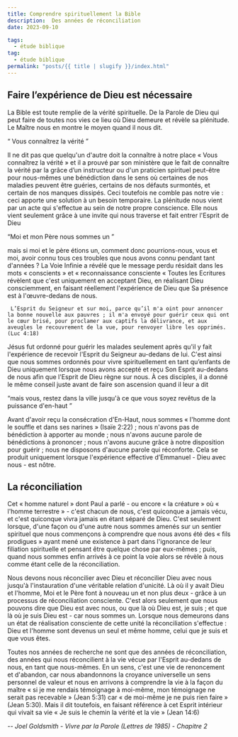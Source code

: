 ```yaml
---
title: Comprendre spirituellement la Bible
description:  Des années de réconciliation
date: 2023-09-10

tags:
  - étude biblique 
tag: 
  - étude biblique
permalink: "posts/{{ title | slugify }}/index.html"
---
```


 ## Faire l’expérience de Dieu est nécessaire
 
 La Bible est toute remplie de la vérité spirituelle. De la Parole de Dieu qui peut faire de toutes nos vies ce lieu où Dieu demeure et révèle sa plénitude. Le Maître nous en montre le moyen quand il nous dit. 
 
 <q> Vous connaîtrez la vérité </q>
 
 Il ne dit pas que quelqu'un d'autre doit la connaître à notre place « Vous connaîtrez la vérité » et il a prouvé par son ministère que le fait de connaître la vérité par la grâce d’un instructeur ou d'un praticien spirituel peut-être pour nous-mêmes une bénédiction dans le sens où certaines de nos maladies peuvent être guéries, certains de nos défauts surmontés, et certain de nos manques dissipés. Ceci toutefois ne comble pas notre vie : ceci apporte une solution à un besoin temporaire. La plénitude nous vient par un acte qui s'effectue au sein de notre propre conscience. Elle nous vient seulement grâce à une invite qui nous traverse et fait entrer l'Esprit de Dieu
 
 <q>Moi et mon Père nous sommes un </q> 

 mais si moi et le père étions un, comment donc pourrions-nous, vous et moi, avoir connu tous ces troubles que nous avons connu pendant tant d'années ? La Voie Infinie a révélé que le message perdu résidait dans les mots « conscients » et « reconnaissance consciente « Toutes les Ecritures révèlent que c'est uniquement en acceptant Dieu, en réalisant Dieu consciemment, en faisant réellement l'expérience de Dieu que Sa présence est à l'œuvre-dedans de nous.
 
```
 L’Esprit du Seigneur et sur moi, parce qu’il m'a oint pour annoncer la bonne nouvelle aux pauvres ; il m'a envoyé pour guérir ceux qui ont le cœur brisé, pour proclamer aux captifs la délivrance, et aux aveugles le recouvrement de la vue, pour renvoyer libre les opprimés.  (Luc 4:18)
```
Jésus fut ordonné pour guérir les malades seulement après qu'il y fait l'expérience de recevoir l'Esprit du Seigneur au-dedans de lui. C'est ainsi que nous sommes ordonnés pour vivre spirituellement en tant qu’enfants de Dieu uniquement lorsque nous avons accepté et reçu Son Esprit au-dedans de nous afin que l'Esprit de Dieu règne sur nous. À ces disciples, il a donné le même conseil juste avant de faire son ascension quand il leur a dit 

<q>mais vous, restez dans la ville jusqu'à ce que vous soyez revêtus de la puissance d'en-haut </q>

Avant d'avoir reçu la consécration d'En-Haut, nous sommes « l'homme dont le souffle et dans ses narines » (Isaïe 2:22) ; nous n'avons pas de bénédiction à apporter au monde ; nous n'avons aucune parole de bénédictions à prononcer ; nous n'avons aucune grâce à notre disposition pour guérir ; nous ne disposons d'aucune parole qui réconforte. Cela se produit uniquement lorsque l'expérience effective d’Emmanuel - Dieu avec nous - est nôtre.
 ## La réconciliation
 
 Cet « homme naturel » dont Paul a parlé - ou encore « la créature » où « l'homme terrestre » - c'est chacun de nous, c'est quiconque a jamais vécu, et c'est quiconque vivra jamais en étant séparé de Dieu. C'est seulement lorsque, d'une façon ou d'une autre nous sommes amenés sur un sentier spirituel que nous commençons à comprendre que nous avons été des « fils prodigues » ayant mené une existence à part dans l'ignorance de leur filiation spirituelle et pensant être quelque chose par eux-mêmes ; puis, quand nous sommes enfin arrivés à ce point la voie alors se révèle à nous comme étant celle de la réconciliation.  
 
 Nous devons nous réconcilier avec Dieu et réconcilier Dieu avec nous jusqu'à l'instauration d'une véritable relation d'unicité. Là où il y avait Dieu et l'homme, Moi et le Père font à nouveau un et non plus deux - grâce à un processus de réconciliation consciente. C'est alors seulement que nous pouvons dire que Dieu est avec nous, ou que là où Dieu est, je suis ; et que là où je suis Dieu est - car nous sommes un. Lorsque nous demeurons dans un état de réalisation consciente de cette unité la réconciliation s'effectue : Dieu et l'homme sont devenus un seul et même homme, celui que je suis et que vous êtes.
 
 Toutes nos années de recherche ne sont que des années de réconciliation, des années qui nous réconcilient à la vie vécue par l'Esprit au-dedans de nous, en tant que nous-mêmes. En un sens, c'est une vie de renoncement et d'abandon, car nous abandonnons la croyance universelle un sens personnel de valeur et nous en arrivons à comprendre la vie à la façon du maître « si je me rendais témoignage à moi-même, mon témoignage ne serait pas recevable » (Jean 5:31) car « de moi-même je ne puis rien faire » (Jean 5:30). Mais il dit toutefois, en faisant référence à cet Esprit intérieur qui vivait sa vie « Je suis le chemin la vérité et la vie  » (Jean 14:6) 
 
 <cite class="poem"> -- Joel Goldsmith -  Vivre par la Parole (Lettres de 1985) - Chapitre 2</cite>